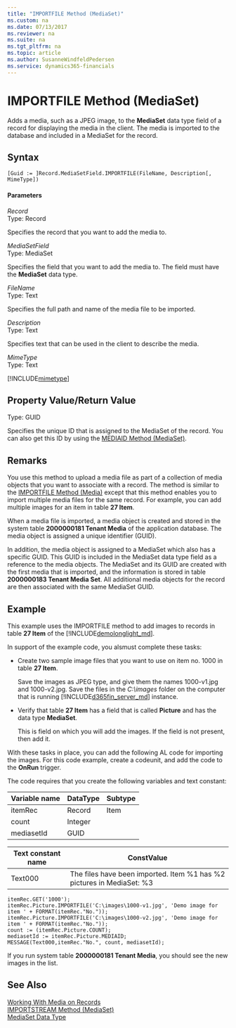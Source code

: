 ```yaml
---
title: "IMPORTFILE Method (MediaSet)"
ms.custom: na
ms.date: 07/13/2017
ms.reviewer: na
ms.suite: na
ms.tgt_pltfrm: na
ms.topic: article
ms.author: SusanneWindfeldPedersen
ms.service: dynamics365-financials
---
```


 

# IMPORTFILE Method (MediaSet)
Adds a media, such as a JPEG image, to the **MediaSet** data type field of a record for displaying the media in the client. The media is imported to the database and included in a MediaSet for the record.  

## Syntax  

```  
[Guid := ]Record.MediaSetField.IMPORTFILE(FileName, Description[, MimeType])  
```  

#### Parameters  
 *Record*  
 Type: Record  

 Specifies the record that you want to add the media to.  

*MediaSetField*  
 Type: MediaSet  

 Specifies the field that you want to add the media to. The field must have the **MediaSet** data type.  

 *FileName*  
 Type: Text  

 Specifies the full path and name of the media file to be imported.  

 *Description*  
 Type: Text  

 Specifies text that can be used in the client to describe the media.  

 *MimeType*  
 Type: Text  

[!INCLUDE[mimetype](../includes/mimetype_md.md)]

## Property Value/Return Value  
 Type: GUID  

Specifies the unique ID that is assigned to the MediaSet of the record. You can also get this ID by using the [MEDIAID Method \(MediaSet\)](devenv-MEDIAID-Method-MediaSet.md).  

## Remarks  
 You use this method to upload a media file as part of a collection of media objects that you want to associate with a record. The method is similar to the [IMPORTFILE Method \(Media\)](devenv-IMPORTFILE-Method-Media.md) except that this method enables you to import multiple media files for the same record. For example, you can add multiple images for an item in table **27 Item**.

 When a media file is imported, a media object is created and stored in the system table **2000000181 Tenant Media** of the application database. The media object is assigned a unique identifier \(GUID\).

 In addition, the media object is assigned to a MediaSet which also has a specific GUID. This GUID is included in the MediaSet data type field as a reference to the media objects. The MediaSet and its GUID are created with the first media that is imported, and the information is stored in table **2000000183 Tenant Media Set**. All additional media objects for the record are then associated with the same MediaSet GUID.  

## Example  
This example uses the IMPORTFILE method to add images to records in table **27 Item** of the [!INCLUDE[demolonglight_md](../includes/demolonglight_md.md)].

In support of the example code, you alsmust complete these tasks:  

-   Create two sample image files that you want to use on item no. 1000 in table **27 Item**.

    Save the images as JPEG type, and give them the names 1000-v1.jpg and  1000-v2.jpg. Save the files in the *C:\images* folder on the computer that is running [!INCLUDE[d365fin_server_md](../includes/d365fin_server_md.md)] instance.

-   Verify that table **27 Item** has a field that is called **Picture** and has the data type **MediaSet**.

    This is field on which you will add the images. If the field is not present, then add it.

With these tasks in place, you can add the following AL code for importing the images. For this code example, create a codeunit, and add the code to the **OnRun** trigger.  

The code requires that you create the following variables and text constant:  

|  Variable name  |  DataType  |  Subtype  |  
|-----------------|------------|-----------|  
|itemRec|Record|Item|  
|count|Integer||  
|mediasetId|GUID||  

|  Text constant name  |  ConstValue  |  
|----------------------|--------------|  
|Text000|The files have been imported. Item %1 has %2 pictures in MediaSet: %3|  
```  
itemRec.GET('1000');
itemRec.Picture.IMPORTFILE('C:\images\1000-v1.jpg', 'Demo image for item ' + FORMAT(itemRec."No."));
itemRec.Picture.IMPORTFILE('C:\images\1000-v2.jpg', 'Demo image for item ' + FORMAT(itemRec."No."));
count := (itemRec.Picture.COUNT);
mediasetId := itemRec.Picture.MEDIAID;  
MESSAGE(Text000,itemRec."No.", count, mediasetId);   
```  
If you run system table **2000000181 Tenant Media**, you should see the new images in the list.  

## See Also  
 [Working With Media on Records](../devenv-working-with-media-on-records.md)  
 [IMPORTSTREAM Method \(MediaSet\)](devenv-IMPORTSTREAM-Method-MediaSet.md)   
 [MediaSet Data Type](../datatypes/devenv-MediaSet-Data-Type.md)
